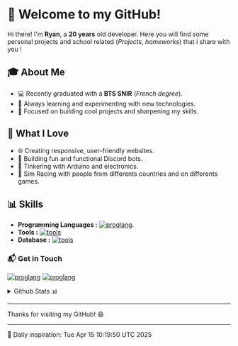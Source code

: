 # 👋 Welcome to my GitHub!  

Hi there! I'm **Ryan**, a **20 years** old developer. Here you will find some personal projects and school related (*Projects*, *homeworks*) that i share with you !  

## 🎓 About Me
- 💻 Recently graduated with a **BTS SNIR** (*French degree*).  
- 🌱 Always learning and experimenting with new technologies.  
- 🚀 Focused on building cool projects and sharpening my skills.  

## 🤍 What I Love  
- 🌐 Creating responsive, user-friendly websites.  
- 🤖 Building fun and functional Discord bots.  
- 🔌 Tinkering with Arduino and electronics.
- 🚦 Sim Racing with people from differents countries and on differents games.

## 📊 Skills 
- **Programming Languages :** [![proglang](https://skillicons.dev/icons?i=html,css,js,typescript,react,nodejs,cpp)](https://github.com/Zeikrom251).
- **Tools :** [![tools](https://skillicons.dev/icons?i=vscode,powershell,npm,git,github,gitlab,discordjs,figma,arduino)](https://github.com/Zeikrom251)
- **Database :** [![tools](https://skillicons.dev/icons?i=mysql)](https://github.com/Zeikrom251)

### 📬 Get in Touch
[![proglang](https://skillicons.dev/icons?i=gmail)](mailto:ryanechikhi2004@gmail.com)
[![proglang](https://skillicons.dev/icons?i=linkedin)]([https://www.linkedin.com/in/ryan-chikhi-912333228/](https://www.linkedin.com/in/ryanchikhi/))  


<details>
  <summary>Github Stats 📊</summary>

  <a href="#"> ![Top Langs](https://github-readme-stats.vercel.app/api/top-langs/?username=Zeikrom251&show_icons=true&count_private=true&theme=react&hide_border=true&bg_color=0D1117&layout=donut)</a>
</details>

---

Thanks for visiting my GitHub! 😄  

---
🚀 Daily inspiration: Tue Apr 15 10:19:50 UTC 2025
